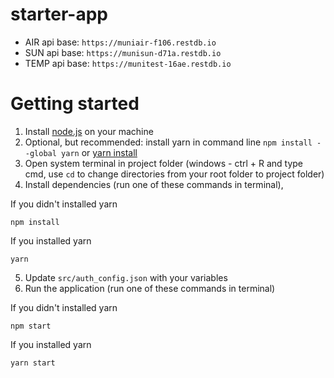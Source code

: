 # starter-app

* AIR api base: `https://muniair-f106.restdb.io`
* SUN api base: `https://munisun-d71a.restdb.io`
* TEMP api base: `https://munitest-16ae.restdb.io`

# Getting started
1) Install [node.js](https://nodejs.org/en/download/) on your machine
2) Optional, but recommended: install yarn in command line `npm install --global yarn` or [yarn install](https://classic.yarnpkg.com/en/docs/install)
3) Open system terminal in project folder (windows - ctrl + R and type cmd, use `cd` to change directories from your root folder to project folder)
4) Install dependencies (run one of these commands in terminal), 

If you didn't installed yarn
```
npm install
```
If you installed yarn
```
yarn
```
5) Update `src/auth_config.json` with your variables
6) Run the application (run one of these commands in terminal)

If you didn't installed yarn
```
npm start
```
If you installed yarn
```
yarn start
```


